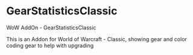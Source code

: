 # GearStatisticsClassic
WoW AddOn - GearStatisticsClassic

This is an Addon for World of Warcraft - Classic, showing gear and color coding gear to help with upgrading
